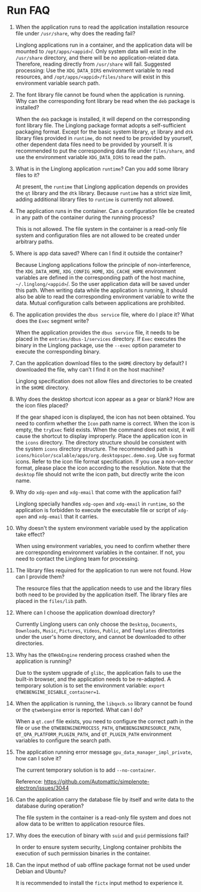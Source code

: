 # Run FAQ

1. When the application runs to read the application installation resource file under `/usr/share`, why does the reading fail?

   Linglong applications run in a container, and the application data will be mounted to `/opt/apps/<appid>`/. Only system data will exist in the `/usr/share` directory, and there will be no application-related data. Therefore, reading directly from `/usr/share` will fail. Suggested processing: Use the `XDG_DATA_DIRS` environment variable to read resources, and `/opt/apps/<appid>/files/share` will exist in this environment variable search path.

2. The font library file cannot be found when the application is running. Why can the corresponding font library be read when the `deb` package is installed?

   When the `deb` package is installed, it will depend on the corresponding font library file. The Linglong package format adopts a self-sufficient packaging format. Except for the basic system library, `qt` library and `dtk` library files provided in `runtime`, do not need to be provided by yourself, other dependent data files need to be provided by yourself. It is recommended to put the corresponding data file under `files/share`, and use the environment variable `XDG_DATA_DIRS` to read the path.

3. What is in the Linglong application `runtime`? Can you add some library files to it?

   At present, the `runtime` that Linglong application depends on provides the `qt` library and the `dtk` library. Because `runtime` has a strict size limit, adding additional library files to `runtime` is currently not allowed.

4. The application runs in the container. Can a configuration file be created in any path of the container during the running process?

   This is not allowed. The file system in the container is a read-only file system and configuration files are not allowed to be created under arbitrary paths.

5. Where is app data saved? Where can I find it outside the container?

   Because Linglong applications follow the principle of non-interference, the `XDG_DATA_HOME`, `XDG_CONFIG_HOME`, `XDG_CACHE_HOME` environment variables are defined in the corresponding path of the host machine, `~/.linglong/<appid>`/. So the user application data will be saved under this path. When writing data while the application is running, it should also be able to read the corresponding environment variable to write the data. Mutual configuration calls between applications are prohibited.

6. The application provides the `dbus service` file, where do I place it? What does the `Exec` segment write?

   When the application provides the `dbus service` file, it needs to be placed in the `entries/dbus-1/services` directory. If `Exec` executes the binary in the Linglong package, use the `--exec` option parameter to execute the corresponding binary.

7. Can the application download files to the `$HOME` directory by default? I downloaded the file, why can't I find it on the host machine?

   Linglong specification does not allow files and directories to be created in the `$HOME` directory.

8. Why does the desktop shortcut icon appear as a gear or blank? How are the icon files placed?

    If the gear shaped icon is displayed, the icon has not been obtained. You need to confirm whether the `Icon` path name is correct. When the icon is empty, the `tryExec` field exists. When the command does not exist, it will cause the shortcut to display improperly. Place the application icon in the `icons` directory. The directory structure should be consistent with the system `icons` directory structure. The recommended path is `icons/hicolor/scalable/apps/org.desktopspec.demo.svg`. Use `svg` format icons. Refer to the icon file format specification. If you use a non-vector format, please place the icon according to the resolution. Note that the `desktop` file should not write the icon path, but directly write the icon name.

9. Why do `xdg-open` and `xdg-email` that come with the application fail?

    Linglong specially handles `xdg-open` and `xdg-email` in `runtime`, so the application is forbidden to execute the executable file or script of `xdg-open` and `xdg-email` that it carries.

10. Why doesn't the system environment variable used by the application take effect?

    When using environment variables, you need to confirm whether there are corresponding environment variables in the container. If not, you need to contact the Linglong team for processing.

11. The library files required for the application to run were not found. How can I provide them?

    The resource files that the application needs to use and the library files both need to be provided by the application itself. The library files are placed in the `files/lib` path.

12. Where can I choose the application download directory?

    Currently Linglong users can only choose the `Desktop`, `Documents`, `Downloads`, `Music`, `Pictures`, `Videos`, `Public`, and `Templates` directories under the user's home directory, and cannot be downloaded to other directories.

13. Why has the `QTWebEngine` rendering process crashed when the application is running?

    Due to the system upgrade of `glibc`, the application fails to use the built-in browser, and the application needs to be re-adapted. A temporary solution is to set the environment variable: `export QTWEBENGINE_DISABLE_container=1`.

14. When the application is running, the `libqxcb.so` library cannot be found or the `qtwebengine` error is reported. What can I do?

    When a `qt.conf` file exists, you need to configure the correct path in the file or use the `QTWEBENGINEPROCESS_PATH`, `QTWEBENGINERESOURCE_PATH`, `QT_QPA_PLATFORM_PLUGIN_PATH`, and `QT_PLUGIN_PATH` environment variables to configure the search path.

15. The application running error message `gpu_data_manager_impl_private`, how can I solve it?

    The current temporary solution is to add `--no-container`.

    Reference: <https://github.com/Automattic/simplenote-electron/issues/3044>

16. Can the application carry the database file by itself and write data to the database during operation?

    The file system in the container is a read-only file system and does not allow data to be written to application resource files.

17. Why does the execution of binary with `suid` and `guid` permissions fail?

    In order to ensure system security, Linglong container prohibits the execution of such permission binaries in the container.

18. Can the input method of uab offline package format not be used under Debian and Ubuntu?

    It is recommended to install the `fictx` input method to experience it.
